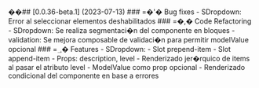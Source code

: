 ��# #   [ 0 . 0 . 3 6 - b e t a . 1 ]   ( 2 0 2 3 - 0 7 - 1 3 ) 
 
 
 
 # # #   =�'�  B u g   f i x e s 
 
 
 
 -   * * S D r o p d o w n * * :   E r r o r   a l   s e l e c c i o n a r   e l e m e n t o s   d e s h a b i l i t a d o s 
 
 
 
 # # #   =�,�  C o d e   R e f a c t o r i n g 
 
 -   * * S D r o p d o w n * * :   S e   r e a l i z a   s e g m e n t a c i � n   d e l   c o m p o n e n t e   e n   b l o q u e s 
 
 -   * * v a l i d a t i o n * * :   S e   m e j o r a   c o m p o s a b l e   d e   v a l i d a c i � n   p a r a   p e r m i t i r   m o d e l V a l u e   o p c i o n a l 
 
 
 
 # # #   =؀�  F e a t u r e s 
 
 -   * * S D r o p d o w n * * : 
 
     -   S l o t   p r e p e n d - i t e m 
 
     -   S l o t   a p p e n d - i t e m 
 
     -   P r o p s :   d e s c r i p t i o n ,   l e v e l 
 
     -   R e n d e r i z a d o   j e r � r q u i c o   d e   i t e m s   a l   p a s a r   e l   a t r i b u t o   l e v e l 
 
     -   M o d e l V a l u e   c o m o   p r o p   o p c i o n a l 
 
     -   R e n d e r i z a d o   c o n d i c i o n a l   d e l   c o m p o n e n t e   e n   b a s e   a   e r r o r e s 
